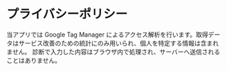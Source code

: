 # プライバシーポリシー

当アプリでは Google Tag Manager によるアクセス解析を行います。取得データはサービス改善のための統計にのみ用いられ、個人を特定する情報は含まれません。
診断で入力した内容はブラウザ内で処理され、サーバーへ送信されることはありません。
